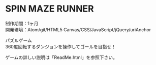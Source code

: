 # SPIN MAZE RUNNER

制作期間：1ヶ月  
開発環境：Atom/git/HTML5 Canvas/CSS/JavaScript/jQuery/uriAnchor  

パズルゲーム  
360度回転するダンジョンを操作してゴールを目指せ！  
  
ゲームの詳しい説明は「ReadMe.html」を参照下さい。  
